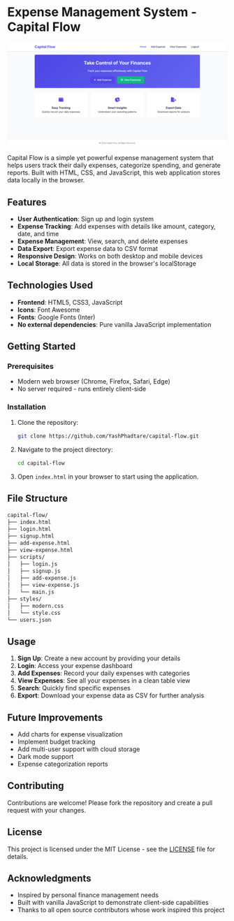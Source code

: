 # Expense Management System - Capital Flow

![Project Screenshot](https://github.com/YashPhadtare/Capital-Flow/blob/main/img/screenshot.png?raw=true)

Capital Flow is a simple yet powerful expense management system that helps users track their daily expenses, categorize spending, and generate reports. Built with HTML, CSS, and JavaScript, this web application stores data locally in the browser.

## Features

- **User Authentication**: Sign up and login system
- **Expense Tracking**: Add expenses with details like amount, category, date, and time
- **Expense Management**: View, search, and delete expenses
- **Data Export**: Export expense data to CSV format
- **Responsive Design**: Works on both desktop and mobile devices
- **Local Storage**: All data is stored in the browser's localStorage

## Technologies Used

- **Frontend**: HTML5, CSS3, JavaScript
- **Icons**: Font Awesome
- **Fonts**: Google Fonts (Inter)
- **No external dependencies**: Pure vanilla JavaScript implementation

## Getting Started

### Prerequisites

- Modern web browser (Chrome, Firefox, Safari, Edge)
- No server required - runs entirely client-side

### Installation

1. Clone the repository:
   ```bash
   git clone https://github.com/YashPhadtare/capital-flow.git
   ```
2. Navigate to the project directory:
   ```bash
   cd capital-flow
   ```
3. Open `index.html` in your browser to start using the application.

## File Structure

```
capital-flow/
├── index.html             
├── login.html             
├── signup.html            
├── add-expense.html       
├── view-expense.html      
├── scripts/
│   ├── login.js            
│   ├── signup.js           
│   ├── add-expense.js     
│   ├── view-expense.js   
│   └── main.js            
├── styles/
│   ├── modern.css          
│   └── style.css           
└── users.json              
```

## Usage

1. **Sign Up**: Create a new account by providing your details
2. **Login**: Access your expense dashboard
3. **Add Expenses**: Record your daily expenses with categories
4. **View Expenses**: See all your expenses in a clean table view
5. **Search**: Quickly find specific expenses
6. **Export**: Download your expense data as CSV for further analysis


## Future Improvements

- Add charts for expense visualization
- Implement budget tracking
- Add multi-user support with cloud storage
- Dark mode support
- Expense categorization reports

## Contributing

Contributions are welcome! Please fork the repository and create a pull request with your changes.

## License

This project is licensed under the MIT License - see the [LICENSE](LICENSE) file for details.

## Acknowledgments

- Inspired by personal finance management needs
- Built with vanilla JavaScript to demonstrate client-side capabilities
- Thanks to all open source contributors whose work inspired this project
